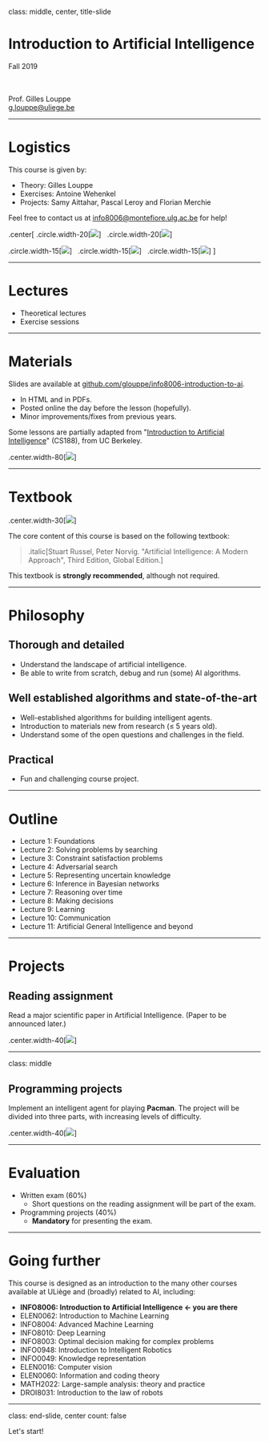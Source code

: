 class: middle, center, title-slide

# Introduction to Artificial Intelligence

Fall 2019

<br><br>
Prof. Gilles Louppe<br>
[g.louppe@uliege.be](mailto:g.louppe@uliege.be)

---

# Logistics

This course is given by:
- Theory: Gilles Louppe
- Exercises: Antoine Wehenkel
- Projects: Samy Aittahar, Pascal Leroy and Florian Merchie

Feel free to contact us at [info8006@montefiore.ulg.ac.be](mailto:info8006@montefiore.ulg.ac.be) for help!

.center[
.circle.width-20[![](figures/outline/gilles.jpg)] &nbsp;
.circle.width-20[![](figures/outline/antoine.jpg)]

.circle.width-15[![](figures/outline/samy.png)] &nbsp;
.circle.width-15[![](figures/outline/pascal.jpg)] &nbsp;
.circle.width-15[![](figures/outline/florian.jpg)]
]

---

# Lectures

- Theoretical lectures
- Exercise sessions

---

# Materials

Slides are available at [github.com/glouppe/info8006-introduction-to-ai](https://github.com/glouppe/info8006-introduction-to-ai).
- In HTML and in PDFs.
- Posted online the day before the lesson (hopefully).
- Minor improvements/fixes from previous years.

Some lessons are partially adapted from "[Introduction to Artificial Intelligence](http://ai.berkeley.edu/lecture_slides.html)" (CS188), from UC Berkeley.

.center.width-80[![](figures/outline/slides.png)]

---

# Textbook

.center.width-30[![](./figures/outline/textbook.png)]

The core content of this course is based on the following textbook:

> .italic[Stuart Russel, Peter Norvig. "Artificial Intelligence: A Modern Approach", Third Edition, Global Edition.]

This textbook is **strongly recommended**, although not required.

---

# Philosophy

## Thorough and detailed
- Understand the landscape of artificial intelligence.
- Be able to write from scratch, debug and run (some) AI algorithms.

## Well established algorithms and state-of-the-art
- Well-established algorithms for building intelligent agents.
- Introduction to materials new from research ($\leq$ 5 years old).
- Understand some of the open questions and challenges in the field.

## Practical
- Fun and challenging course project.

---

# Outline

- Lecture 1: Foundations
- Lecture 2: Solving problems by searching
- Lecture 3: Constraint satisfaction problems
- Lecture 4: Adversarial search
- Lecture 5: Representing uncertain knowledge
- Lecture 6: Inference in Bayesian networks
- Lecture 7: Reasoning over time
- Lecture 8: Making decisions
- Lecture 9: Learning
- Lecture 10: Communication
- Lecture 11: Artificial General Intelligence and beyond

---

# Projects

## Reading assignment

Read a major scientific paper in Artificial Intelligence.
(Paper to be announced later.)

.center.width-40[![](figures/outline/alphago-paper.png)]

---

class: middle

## Programming projects

Implement an intelligent agent for playing **Pacman**. The project will be divided into three parts, with increasing levels of difficulty.

.center.width-40[![](figures/outline/pacman.png)]

---

# Evaluation

- Written exam (60%)
    - Short questions on the reading assignment will be part of the exam.
- Programming projects (40%)
    - **Mandatory** for presenting the exam.

---

# Going further

This course is designed as an introduction to the many other courses available at ULiège and (broadly) related to AI, including:

- **INFO8006: Introduction to Artificial Intelligence $\leftarrow$ you are there**
- ELEN0062: Introduction to Machine Learning
- INFO8004: Advanced Machine Learning
- INFO8010: Deep Learning
- INFO8003: Optimal decision making for complex problems
- INFO0948: Introduction to Intelligent Robotics
- INFO0049: Knowledge representation
- ELEN0016: Computer vision
- ELEN0060: Information and coding theory
- MATH2022: Large-sample analysis: theory and practice
- DROI8031: Introduction to the law of robots

---

class: end-slide, center
count: false

Let's start!
